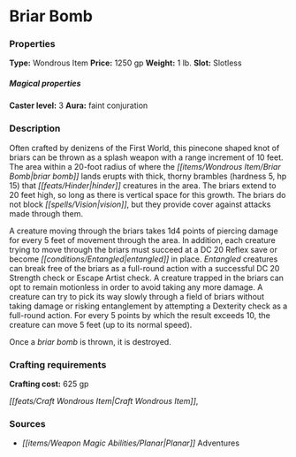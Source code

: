 ﻿---
Title: "Briar Bomb"
Type: "Wondrous Item"
Price: "1250 gp"
Weight: "1 lb."
Slot: "Slotless"
Caster level: "3"
Aura: "faint conjuration"
Description: |
  "Often crafted by denizens of the First World, this pinecone shaped knot of briars can be thrown as a splash weapon with a range increment of 10 feet. The area within a 20-foot radius of where the _briar bomb_ lands erupts with thick, thorny brambles (hardness 5, hp 15) that hinder creatures in the area. The briars extend to 20 feet high, so long as there is vertical space for this growth. The briars do not block vision, but they provide cover against attacks made through them.
  A creature moving through the briars takes 1d4 points of piercing damage for every 5 feet of movement through the area. In addition, each creature trying to move through the briars must succeed at a DC 20 Reflex save or become entangled in place. Entangled creatures can break free of the briars as a full-round action with a successful DC 20 Strength check or Escape Artist check. A creature trapped in the briars can opt to remain motionless in order to avoid taking any more damage. A creature can try to pick its way slowly through a field of briars without taking damage or risking entanglement by attempting a Dexterity check as a full-round action. For every 5 points by which the result exceeds 10, the creature can move 5 feet (up to its normal speed).
  Once a _briar bomb_ is thrown, it is destroyed."
Crafting cost: "625 gp"
Sources: "['Planar Adventures']"
---

# Briar Bomb

### Properties

**Type:** Wondrous Item **Price:** 1250 gp **Weight:** 1 lb. **Slot:** Slotless

##### Magical properties

**Caster level:** 3 **Aura:** faint conjuration

### Description

Often crafted by denizens of the First World, this pinecone shaped knot of briars can be thrown as a splash weapon with a range increment of 10 feet. The area within a 20-foot radius of where the _[[items/Wondrous Item/Briar Bomb|briar bomb]]_ lands erupts with thick, thorny brambles (hardness 5, hp 15) that _[[feats/Hinder|hinder]]_ creatures in the area. The briars extend to 20 feet high, so long as there is vertical space for this growth. The briars do not block _[[spells/Vision|vision]]_, but they provide cover against attacks made through them.

A creature moving through the briars takes 1d4 points of piercing damage for every 5 feet of movement through the area. In addition, each creature trying to move through the briars must succeed at a DC 20 Reflex save or become _[[conditions/Entangled|entangled]]_ in place. _Entangled_ creatures can break free of the briars as a full-round action with a successful DC 20 Strength check or Escape Artist check. A creature trapped in the briars can opt to remain motionless in order to avoid taking any more damage. A creature can try to pick its way slowly through a field of briars without taking damage or risking entanglement by attempting a Dexterity check as a full-round action. For every 5 points by which the result exceeds 10, the creature can move 5 feet (up to its normal speed).

Once a _briar bomb_ is thrown, it is destroyed.

### Crafting requirements

**Crafting cost:** 625 gp

_[[feats/Craft Wondrous Item|Craft Wondrous Item]]_,

### Sources

* _[[items/Weapon Magic Abilities/Planar|Planar]]_ Adventures
